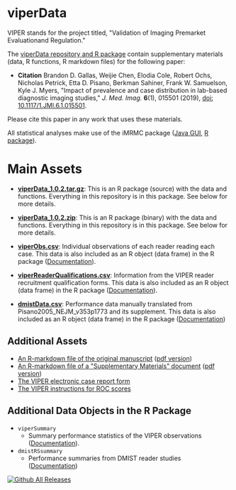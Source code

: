 # viperData

VIPER stands for the project titled, "Validation of Imaging Premarket Evaluationand Regulation."

The [viperData repository and R package](https://github.com/DIDSR/viperData) contain supplementary materials (data, R functions, R markdown files) for the following paper:
* **Citation** Brandon D. Gallas, Weijie Chen, Elodia Cole, Robert Ochs, Nicholas Petrick, Etta D. Pisano, Berkman Sahiner, Frank W. Samuelson, Kyle J. Myers, "Impact of prevalence and case distribution in lab-based diagnostic imaging studies," _J. Med. Imag._ **6**(1), 015501 (2019), [doi: 10.1117/1.JMI.6.1.015501](http://dx.doi.org/10.1117/1.JMI.6.1.015501).

Please cite this paper in any work that uses these materials.

All statistical analyses make use of the iMRMC package ([Java GUI](https://github.com/DIDSR/iMRMC/releases), [R package](https://cran.r-project.org/web/packages/iMRMC/index.html)).

# Main Assets

* __[viperData_1.0.2.tar.gz](https://github.com/DIDSR/viperData/releases/download/1.0.2/viperData_1.0.2.tar.gz)__: This is an R package (source) with the data and functions. Everything in this repository is in this package. See below for more details.

* __[viperData_1.0.2.zip](https://github.com/DIDSR/viperData/releases/download/1.0.2/viperData_1.0.2.zip)__: This is an R package (binary) with the data and functions. Everything in this repository is in this package. See below for more details.

* __[viperObs.csv](https://github.com/DIDSR/viperData/releases/download/1.0.2/viperObs.csv)__: Individual observations of each reader reading each case. This data is also included as an R object (data frame) in the R package ([Documentation](https://didsr.github.io/viperData/man/viperObs.html)).

* __[viperReaderQualifications.csv](https://github.com/DIDSR/viperData/releases/download/1.0.2/viperReaderQualifications.csv)__: Information from the VIPER reader recruitment qualification forms. This data is also included as an R object (data frame) in the R package ([Documentation](https://didsr.github.io/viperData/man/viperReaderQualifications.html)).

* __[dmistData.csv](https://github.com/DIDSR/viperData/releases/download/1.0.2/dmistData.csv)__: Performance data manually translated from Pisano2005_NEJM_v353p1773 and its supplement. This data is also included as an R object (data frame) in the R package ([Documentation](https://didsr.github.io/viperData/man/dmistData.html))

## Additional Assets

* [An R-markdown file of the original manuscript](https://github.com/DIDSR/viperData/raw/master/inst/docs/viperPaper/VIPERpaper-JMI.Rmd) ([pdf version](https://didsr.github.io/viperData/inst/docs/viperPaper/VIPERpaper-JMI.pdf))
* [An R-markdown file of a "Supplementary Materials" document](https://github.com/DIDSR/viperData/raw/master/inst/docs/viperSupplementaryMaterials/viperSupplementaryMaterials.Rmd) ([pdf version](https://didsr.github.io/viperData/inst/docs/viperSupplementaryMaterials/viperSupplementaryMaterials.pdf))
* [The VIPER electronic case report form](https://didsr.github.io/viperData/inst/docs/viperSupplementaryMaterials/viperECRF-4.pdf)
* [The VIPER instructions for ROC scores](https://didsr.github.io/viperData/inst/docs/viperSupplementaryMaterials/viperInstructions-scoring-v2.pdf)

## Additional Data Objects in the R Package

* `viperSummary`
  * Summary performance statistics of the VIPER observations ([Documentation](https://didsr.github.io/viperData/man/viperSummary.html)).
* `dmistRSsummary`
  * Performance summaries from DMIST reader studies ([Documentation](https://didsr.github.io/viperData/man/dmistRSsummary.html))

[![Github All Releases](https://img.shields.io/github/downloads/DIDSR/viperData/total.svg)]()
